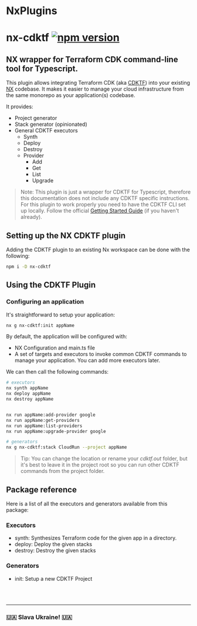 # NxPlugins
# nx-cdktf [![npm version](https://badge.fury.io/js/nx-cdktf.svg)](https://badge.fury.io/js/nx-cdktf)

## NX wrapper for Terraform CDK command-line tool for Typescript.

This plugin allows integrating Terraform CDK (aka [CDKTF](https://github.com/hashicorp/terraform-cdk)) into your existing [NX](https://nx.dev/) codebase. It makes it easier to manage your cloud infrastructure from the same monorepo as your application(s) codebase.

It provides:

- Project generator
- Stack generator (opinionated)
- General CDKTF executors
  - Synth
  - Deploy
  - Destroy
  - Provider
    - Add
    - Get
    - List
    - Upgrade

> Note: This plugin is just a wrapper for CDKTF for Typescript, therefore this documentation does not include any CDKTF specific instructions. <br/>
> For this plugin to work properly you need to have the CDKTF CLI set up locally. Follow the official [Getting Started Guide](https://developer.hashicorp.com/terraform/tutorials/cdktf/cdktf-install#prerequisites) (if you haven't already).

## Setting up the NX CDKTF plugin

Adding the CDKTF plugin to an existing Nx workspace can be done with the following:

```sh
npm i -D nx-cdktf
```

## Using the CDKTF Plugin

### Configuring an application

It's straightforward to setup your application:

```bash
nx g nx-cdktf:init appName
```

By default, the application will be configured with:

- NX Configuration and main.ts file
- A set of targets and executors to invoke common CDKTF commands to manage your application. You can add more executors later.

We can then call the following commands:

```bash
# executors
nx synth appName
nx deploy appName
nx destroy appName


nx run appName:add-provider google
nx run appName:get-providers
nx run appName:list-providers
nx run appName:upgrade-provider google
```

```bash
# generators
nx g nx-cdktf:stack CloudRun --project appName
```

> Tip: You can change the location or rename your _cdktf.out_ folder, but it's best to leave it in the project root so you can run other CDKTF commands from the project folder.

## Package reference

Here is a list of all the executors and generators available from this package:

### Executors

- synth: Synthesizes Terraform code for the given app in a directory.
- deploy: Deploy the given stacks
- destroy: Destroy the given stacks

### Generators

- init: Setup a new CDKTF Project

<br/>
<br/>

---

### 🇺🇦 Slava Ukraine! 🇺🇦
